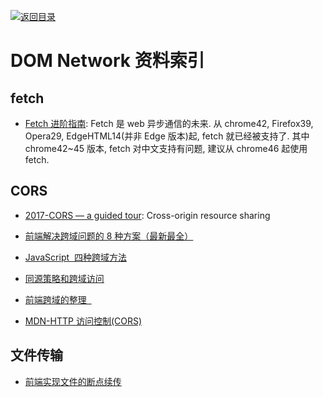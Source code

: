 [![返回目录](https://parg.co/UGo)](https://parg.co/b4z)

# DOM Network 资料索引

## fetch

* [Fetch 进阶指南](http://louiszhai.github.io/2016/11/02/fetch/): Fetch 是 web 异步通信的未来. 从 chrome42, Firefox39, Opera29, EdgeHTML14(并非 Edge 版本)起, fetch 就已经被支持了. 其中 chrome42~45 版本, fetch 对中文支持有问题, 建议从 chrome46 起使用 fetch.

## CORS

* [2017-CORS — a guided tour](https://parg.co/bOF): Cross-origin resource sharing

* [前端解决跨域问题的 8 种方案（最新最全）](http://www.tuicool.com/articles/ENZbEvi)

* [JavaScript  四种跨域方法](http://segmentfault.com/a/1190000003642057)

* [同源策略和跨域访问](http://blog.csdn.net/shimiso/article/details/21830313)

* [前端跨域的整理  ](http://qiutc.me/post/cross-domain-collections.html)

* [MDN-HTTP 访问控制(CORS)](https://parg.co/UGw)

## 文件传输

* [前端实现文件的断点续传](http://www.tuicool.com/articles/neUzAbB)
